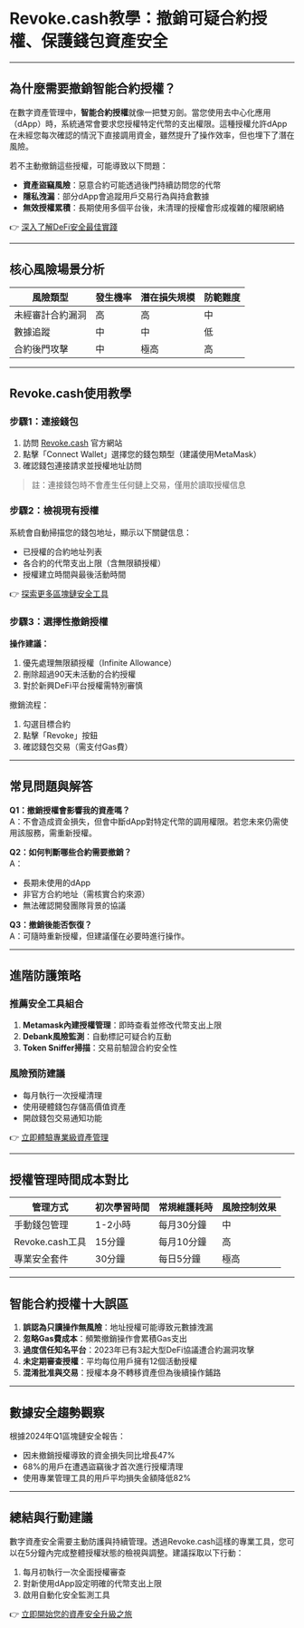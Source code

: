 # Revoke.cash教學：撤銷可疑合約授權、保護錢包資產安全  

---

## 為什麼需要撤銷智能合約授權？  

在數字資產管理中，**智能合約授權**就像一把雙刃劍。當您使用去中心化應用（dApp）時，系統通常會要求您授權特定代幣的支出權限。這種授權允許dApp在未經您每次確認的情況下直接調用資金，雖然提升了操作效率，但也埋下了潛在風險。  

若不主動撤銷這些授權，可能導致以下問題：  
- **資產盜竊風險**：惡意合約可能透過後門持續訪問您的代幣  
- **隱私洩漏**：部分dApp會追蹤用戶交易行為與持倉數據  
- **無效授權累積**：長期使用多個平台後，未清理的授權會形成複雜的權限網絡  

👉 [深入了解DeFi安全最佳實踐](https://bit.ly/okx_welcome)  

---

## 核心風險場景分析  

| 風險類型        | 發生機率 | 潛在損失規模 | 防範難度 |  
|----------------|--------|------------|--------|  
| 未經審計合約漏洞 | 高      | 高         | 中      |  
| 數據追蹤       | 中      | 中         | 低      |  
| 合約後門攻擊     | 中      | 極高       | 高      |  

---

## Revoke.cash使用教學  

### 步驟1：連接錢包  

1. 訪問 [Revoke.cash](https://revoke.cash/zh) 官方網站  
2. 點擊「Connect Wallet」選擇您的錢包類型（建議使用MetaMask）  
3. 確認錢包連接請求並授權地址訪問  

> 註：連接錢包時不會產生任何鏈上交易，僅用於讀取授權信息  

### 步驟2：檢視現有授權  

系統會自動掃描您的錢包地址，顯示以下關鍵信息：  
- 已授權的合約地址列表  
- 各合約的代幣支出上限（含無限額授權）  
- 授權建立時間與最後活動時間  

👉 [探索更多區塊鏈安全工具](https://bit.ly/okx_welcome)  

### 步驟3：選擇性撤銷授權  

**操作建議：**  
1. 優先處理無限額授權（Infinite Allowance）  
2. 刪除超過90天未活動的合約授權  
3. 對於新興DeFi平台授權需特別審慎  

撤銷流程：  
1. 勾選目標合約  
2. 點擊「Revoke」按鈕  
3. 確認錢包交易（需支付Gas費）  

---

## 常見問題與解答  

**Q1：撤銷授權會影響我的資產嗎？**  
A：不會造成資金損失，但會中斷dApp對特定代幣的調用權限。若您未來仍需使用該服務，需重新授權。  

**Q2：如何判斷哪些合約需要撤銷？**  
A：  
- 長期未使用的dApp  
- 非官方合約地址（需核實合約來源）  
- 無法確認開發團隊背景的協議  

**Q3：撤銷後能否恢復？**  
A：可隨時重新授權，但建議僅在必要時進行操作。  

---

## 進階防護策略  

### 推薦安全工具組合  
1. **Metamask內建授權管理**：即時查看並修改代幣支出上限  
2. **Debank風險監測**：自動標記可疑合約互動  
3. **Token Sniffer掃描**：交易前驗證合約安全性  

### 風險預防建議  
- 每月執行一次授權清理  
- 使用硬體錢包存儲高價值資產  
- 開啟錢包交易通知功能  

👉 [立即體驗專業級資產管理](https://bit.ly/okx_welcome)  

---

## 授權管理時間成本對比  

| 管理方式         | 初次學習時間 | 常規維護耗時 | 風險控制效果 |  
|----------------|------------|------------|------------|  
| 手動錢包管理     | 1-2小時     | 每月30分鐘  | 中         |  
| Revoke.cash工具 | 15分鐘      | 每月10分鐘  | 高         |  
| 專業安全套件    | 30分鐘      | 每日5分鐘   | 極高       |  

---

## 智能合約授權十大誤區  

1. **誤認為只讀操作無風險**：地址授權可能導致元數據洩漏  
2. **忽略Gas費成本**：頻繁撤銷操作會累積Gas支出  
3. **過度信任知名平台**：2023年已有3起大型DeFi協議遭合約漏洞攻擊  
4. **未定期審查授權**：平均每位用戶擁有12個活動授權  
5. **混淆批准與交易**：授權本身不轉移資產但為後續操作鋪路  

---

## 數據安全趨勢觀察  

根據2024年Q1區塊鏈安全報告：  
- 因未撤銷授權導致的資金損失同比增長47%  
- 68%的用戶在遭遇盜竊後才首次進行授權清理  
- 使用專業管理工具的用戶平均損失金額降低82%  

---

## 總結與行動建議  

數字資產安全需要主動防護與持續管理。透過Revoke.cash這樣的專業工具，您可以在5分鐘內完成整體授權狀態的檢視與調整。建議採取以下行動：  
1. 每月初執行一次全面授權審查  
2. 對新使用dApp設定明確的代幣支出上限  
3. 啟用自動化安全監測工具  

👉 [立即開始您的資產安全升級之旅](https://bit.ly/okx_welcome)
